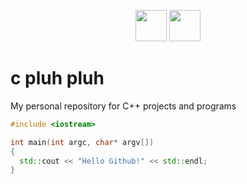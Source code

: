 <p align="center">
<img src="https://upload.wikimedia.org/wikipedia/commons/thumb/1/18/ISO_C%2B%2B_Logo.svg/240px-ISO_C%2B%2B_Logo.svg.png" width="50" />
<img src="https://upload.wikimedia.org/wikipedia/commons/thumb/2/21/OpenGL_logo.svg/440px-OpenGL_logo.svg.png" height="50" />
</p>

# c pluh pluh
My personal repository for C++ projects and programs

```cpp
#include <iostream>

int main(int argc, char* argv[])
{
  std::cout << "Hello Github!" << std::endl;
}
```

